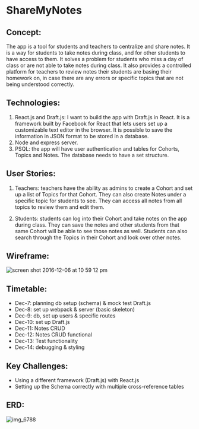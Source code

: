 # ShareMyNotes

## **Concept:** 
The app is a tool for students and teachers to centralize and share notes. It is a way for students to take notes during class, and for other students to have access to them. It solves a problem for students who miss a day of class or are not able to take notes during class. It also provides a controlled platform for teachers to review notes their students are basing their homework on, in case there are any errors or specific topics that are not being understood correctly. 

## **Technologies:**
1. React.js and Draft.js: I want to build the app with Draft.js in React. It is a framework built by Facebook for React that lets users set up a customizable text editor in the browser. It is possible to save the information in JSON format to be stored in a database. 
2. Node and express server.
3. PSQL: the app will have user authentication and tables for Cohorts, Topics and Notes. The database needs to have a set structure.

## **User Stories:**
1. Teachers: teachers have the ability as admins to create a Cohort and set up a list of Topics for that Cohort. They can also create Notes under a specific topic for students to see. They can access all notes from all topics to review them and edit them.

2. Students: students can log into their Cohort and take notes on the app during class. They can save the notes and other students from that same Cohort will be able to see those notes as well. Students can also search through the Topics in their Cohort and look over other notes. 

## **Wireframe:**
![screen shot 2016-12-06 at 10 59 12 pm](https://git.generalassemb.ly/storage/user/45/files/ac97e336-bc07-11e6-9b57-191d6989de7c)


## **Timetable:**
- Dec-7: planning db setup (schema) & mock test Draft.js 
- Dec-8: set up webpack & server (basic skeleton)
- Dec-9: db, set up users & specific routes
- Dec-10: set up Draft.js
- Dec-11: Notes CRUD 
- Dec-12: Notes CRUD functional
- Dec-13: Test functionality
- Dec-14: debugging & styling

## **Key Challenges:**
- Using a different framework (Draft.js) with React.js
- Setting up the Schema correctly with multiple cross-reference tables

## **ERD:**
![img_6788](https://git.generalassemb.ly/storage/user/45/files/d60945d0-bbcf-11e6-864a-b63477055f4f)
